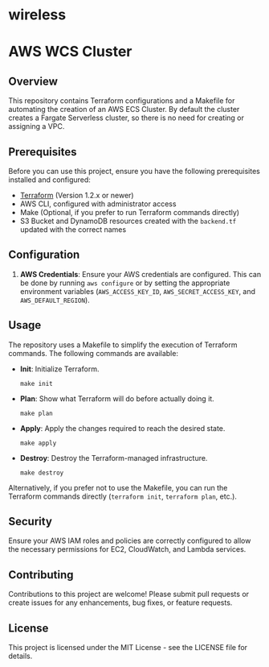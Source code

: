 # wireless
# AWS WCS Cluster

## Overview
This repository contains Terraform configurations and a Makefile for automating the creation of an AWS ECS Cluster. By default the cluster creates a Fargate Serverless cluster, so there is no need for creating or assigning a VPC. 

## Prerequisites
Before you can use this project, ensure you have the following prerequisites installed and configured:
- [Terraform](https://www.terraform.io/downloads.html) (Version 1.2.x or newer)
- AWS CLI, configured with administrator access
- Make (Optional, if you prefer to run Terraform commands directly)
- S3 Bucket and DynamoDB resources created with the `backend.tf` updated with the correct names

## Configuration
1. **AWS Credentials**: Ensure your AWS credentials are configured. This can be done by running `aws configure` or by setting the appropriate environment variables (`AWS_ACCESS_KEY_ID`, `AWS_SECRET_ACCESS_KEY`, and `AWS_DEFAULT_REGION`).

## Usage
The repository uses a Makefile to simplify the execution of Terraform commands. The following commands are available:

- **Init**: Initialize Terraform.
  ```
  make init
  ```
- **Plan**: Show what Terraform will do before actually doing it.
  ```
  make plan
  ```
- **Apply**: Apply the changes required to reach the desired state.
  ```
  make apply
  ```
- **Destroy**: Destroy the Terraform-managed infrastructure.
  ```
  make destroy
  ```

Alternatively, if you prefer not to use the Makefile, you can run the Terraform commands directly (`terraform init`, `terraform plan`, etc.).

## Security
Ensure your AWS IAM roles and policies are correctly configured to allow the necessary permissions for EC2, CloudWatch, and Lambda services.

## Contributing
Contributions to this project are welcome! Please submit pull requests or create issues for any enhancements, bug fixes, or feature requests.

## License
This project is licensed under the MIT License - see the LICENSE file for details.
